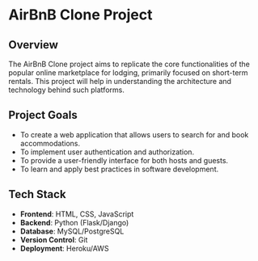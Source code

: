 # AirBnB Clone Project

## Overview
The AirBnB Clone project aims to replicate the core functionalities of the popular online marketplace for lodging, primarily focused on short-term rentals. This project will help in understanding the architecture and technology behind such platforms.

## Project Goals
- To create a web application that allows users to search for and book accommodations.
- To implement user authentication and authorization.
- To provide a user-friendly interface for both hosts and guests.
- To learn and apply best practices in software development.

## Tech Stack
- **Frontend**: HTML, CSS, JavaScript
- **Backend**: Python (Flask/Django)
- **Database**: MySQL/PostgreSQL
- **Version Control**: Git
- **Deployment**: Heroku/AWS